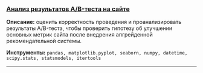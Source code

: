 ### <a href="https://github.com/OJhonny/Data-Analyst-Yandex.Practicum-/blob/main/Projects/%D0%90%D0%BD%D0%B0%D0%BB%D0%B8%D0%B7%20%D1%80%D0%B5%D0%B7%D1%83%D0%BB%D1%8C%D1%82%D0%B0%D1%82%D0%BE%D0%B2%20AB-%D1%82%D0%B5%D1%81%D1%82%D0%B0%20%D0%BD%D0%B0%20%D1%81%D0%B0%D0%B9%D1%82%D0%B5.ipynb" target="blank">Анализ результатов A/B-теста на сайте</a>

**Описание:**
оценить корректность проведения и проанализировать результаты A/B-теста, чтобы проверить гипотезу об улучшении основных метрик сайта после внедрения апгрейденной рекомендательной системы.

**Инструменты:**
`pandas, matplotlib.pyplot, seaborn, numpy, datetime, scipy.stats, statsmodels, itertools`
<hr>
